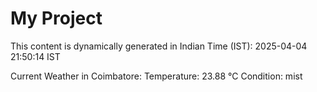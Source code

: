 # My Project

This content is dynamically generated in Indian Time (IST): 2025-04-04 21:50:14 IST


Current Weather in Coimbatore:
Temperature: 23.88 °C
Condition: mist
